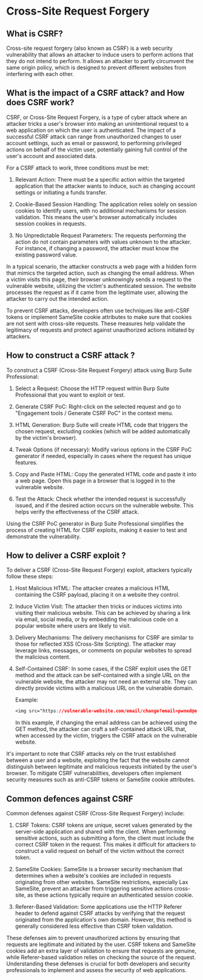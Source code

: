 # Cross-Site Request Forgery


## What is CSRF?

Cross-site request forgery (also known as CSRF) is a web security vulnerability that allows an attacker to induce users to perform actions that they do not intend to perform. It allows an attacker to partly circumvent the same origin policy, which is designed to prevent different websites from interfering with each other.


## What is the impact of a CSRF attack? and How does CSRF work?

CSRF, or Cross-Site Request Forgery, is a type of cyber attack where an attacker tricks a user's browser into making an unintentional request to a web application on which the user is authenticated. The impact of a successful CSRF attack can range from unauthorized changes to user account settings, such as email or password, to performing privileged actions on behalf of the victim user, potentially gaining full control of the user's account and associated data.

For a CSRF attack to work, three conditions must be met:

1. Relevant Action: There must be a specific action within the targeted application that the attacker wants to induce, such as changing account settings or initiating a funds transfer.

2. Cookie-Based Session Handling: The application relies solely on session cookies to identify users, with no additional mechanisms for session validation. This means the user's browser automatically includes session cookies in requests.

3. No Unpredictable Request Parameters: The requests performing the action do not contain parameters with values unknown to the attacker. For instance, if changing a password, the attacker must know the existing password value.

In a typical scenario, the attacker constructs a web page with a hidden form that mimics the targeted action, such as changing the email address. When a victim visits this page, their browser unknowingly sends a request to the vulnerable website, utilizing the victim's authenticated session. The website processes the request as if it came from the legitimate user, allowing the attacker to carry out the intended action.

To prevent CSRF attacks, developers often use techniques like anti-CSRF tokens or implement SameSite cookie attributes to make sure that cookies are not sent with cross-site requests. These measures help validate the legitimacy of requests and protect against unauthorized actions initiated by attackers.

## How to construct a CSRF attack ?

To construct a CSRF (Cross-Site Request Forgery) attack using Burp Suite Professional:

1. Select a Request: Choose the HTTP request within Burp Suite Professional that you want to exploit or test.

2. Generate CSRF PoC: Right-click on the selected request and go to "Engagement tools / Generate CSRF PoC" in the context menu.

3. HTML Generation: Burp Suite will create HTML code that triggers the chosen request, excluding cookies (which will be added automatically by the victim's browser).

4. Tweak Options (if necessary): Modify various options in the CSRF PoC generator if needed, especially in cases where the request has unique features.

5. Copy and Paste HTML: Copy the generated HTML code and paste it into a web page. Open this page in a browser that is logged in to the vulnerable website.

6. Test the Attack: Check whether the intended request is successfully issued, and if the desired action occurs on the vulnerable website. This helps verify the effectiveness of the CSRF attack.

Using the CSRF PoC generator in Burp Suite Professional simplifies the process of creating HTML for CSRF exploits, making it easier to test and demonstrate the vulnerability.


## How to deliver a CSRF exploit ?

To deliver a CSRF (Cross-Site Request Forgery) exploit, attackers typically follow these steps:

1. Host Malicious HTML: The attacker creates a malicious HTML containing the CSRF payload, placing it on a website they control.

2. Induce Victim Visit: The attacker then tricks or induces victims into visiting their malicious website. This can be achieved by sharing a link via email, social media, or by embedding the malicious code on a popular website where users are likely to visit.

3. Delivery Mechanisms: The delivery mechanisms for CSRF are similar to those for reflected XSS (Cross-Site Scripting). The attacker may leverage links, messages, or comments on popular websites to spread the malicious content.

4. Self-Contained CSRF: In some cases, if the CSRF exploit uses the GET method and the attack can be self-contained with a single URL on the vulnerable website, the attacker may not need an external site. They can directly provide victims with a malicious URL on the vulnerable domain.

    Example:

    ```css
    <img src="https://vulnerable-website.com/email/change?email=pwned@evil-user.net">
    ```

    In this example, if changing the email address can be achieved using the GET method, the attacker can craft a self-contained attack URL that, when accessed by the victim, triggers the CSRF attack on the vulnerable website.

It's important to note that CSRF attacks rely on the trust established between a user and a website, exploiting the fact that the website cannot distinguish between legitimate and malicious requests initiated by the user's browser. To mitigate CSRF vulnerabilities, developers often implement security measures such as anti-CSRF tokens or SameSite cookie attributes.

## Common defences against CSRF

Common defenses against CSRF (Cross-Site Request Forgery) include:

1. CSRF Tokens: CSRF tokens are unique, secret values generated by the server-side application and shared with the client. When performing sensitive actions, such as submitting a form, the client must include the correct CSRF token in the request. This makes it difficult for attackers to construct a valid request on behalf of the victim without the correct token.

2. SameSite Cookies: SameSite is a browser security mechanism that determines when a website's cookies are included in requests originating from other websites. SameSite restrictions, especially Lax SameSite, prevent an attacker from triggering sensitive actions cross-site, as these actions typically require an authenticated session cookie.

3. Referer-Based Validation: Some applications use the HTTP Referer header to defend against CSRF attacks by verifying that the request originated from the application's own domain. However, this method is generally considered less effective than CSRF token validation.

These defenses aim to prevent unauthorized actions by ensuring that requests are legitimate and initiated by the user. CSRF tokens and SameSite cookies add an extra layer of validation to ensure that requests are genuine, while Referer-based validation relies on checking the source of the request. Understanding these defenses is crucial for both developers and security professionals to implement and assess the security of web applications.
